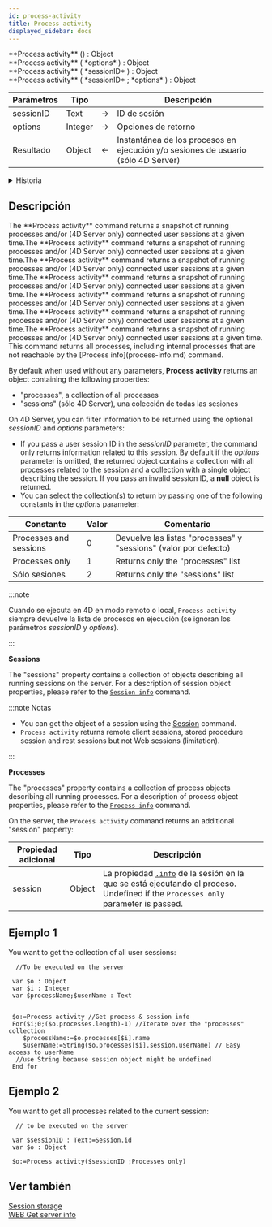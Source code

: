 ```yaml
---
id: process-activity
title: Process activity
displayed_sidebar: docs
---
```


<!--REF #_command_.Process activity.Syntax-->**Process activity** () : Object<br/>**Process activity** ( *options* ) : Object<br/>**Process activity** ( *sessionID* ) : Object<br/>**Process activity** ( *sessionID* ; *options* ) : Object<!-- END REF-->

<!--REF #_command_.Process activity.Params-->

| Parámetros | Tipo    |                             | Descripción                                                                                          |
| ---------- | ------- | --------------------------- | ---------------------------------------------------------------------------------------------------- |
| sessionID  | Text    | &#8594; | ID de sesión                                                                                         |
| options    | Integer | &#8594; | Opciones de retorno                                                                                  |
| Resultado  | Object  | &#8592; | Instantánea de los procesos en ejecución y/o sesiones de usuario (sólo 4D Server) |

<!-- END REF-->

<details><summary>Historia</summary>

| Lanzamiento | Modificaciones                   |
| ----------- | -------------------------------- |
| 20 R7       | Support of *sessionID* parameter |

</details>

## Descripción

<!--REF #_command_.Process activity.Summary-->The **Process activity** command returns a snapshot of running processes and/or (4D Server only) connected user sessions at a given time.<!-- END REF-->The **Process activity** command returns a snapshot of running processes and/or (4D Server only) connected user sessions at a given time.The **Process activity** command returns a snapshot of running processes and/or (4D Server only) connected user sessions at a given time.The **Process activity** command returns a snapshot of running processes and/or (4D Server only) connected user sessions at a given time.The **Process activity** command returns a snapshot of running processes and/or (4D Server only) connected user sessions at a given time.The **Process activity** command returns a snapshot of running processes and/or (4D Server only) connected user sessions at a given time.The **Process activity** command returns a snapshot of running processes and/or (4D Server only) connected user sessions at a given time. This command returns all processes, including internal processes that are not reachable by the [Process info](process-info.md) command. 

By default when used without any parameters, **Process activity** returns an object containing the following properties:

- "processes", a collection of all processes
- "sessions" (sólo 4D Server), una colección de todas las sesiones

On 4D Server, you can filter information to be returned using the optional *sessionID* and *options* parameters:

- If you pass a user session ID in the *sessionID* parameter, the command only returns information related to this session. By default if the *options* parameter is omitted, the returned object contains a collection with all processes related to the session and a collection with a single object describing the session. If you pass an invalid session ID, a **null** object is returned.
- You can select the collection(s) to return by passing one of the following constants in the *options* parameter:

| Constante              | Valor | Comentario                                                                          |
| ---------------------- | ----- | ----------------------------------------------------------------------------------- |
| Processes and sessions | 0     | Devuelve las listas "processes" y "sessions" (valor por defecto) |
| Processes only         | 1     | Returns only the "processes" list                                                   |
| Sólo sesiones          | 2     | Returns only the "sessions" list                                                    |

:::note

Cuando se ejecuta en 4D en modo remoto o local, `Process activity` siempre devuelve la lista de procesos en ejecución (se ignoran los parámetros *sessionID* y *options*).

:::

**Sessions**

The "sessions" property contains a collection of objects describing all running sessions on the server. For a description of session object properties, please refer to the [`Session info`](session-info.md) command.

:::note Notas

- You can get the object of a session using the [Session](session.md) command.
- `Process activity` returns remote client sessions, stored procedure session and rest sessions but not Web sessions (limitation).

:::

**Processes**

The "processes" property contains a collection of process objects describing all running processes. For a description of process object properties, please refer to the [`Process info`](process-info.md) command.

On the server, the `Process activity` command returns an additional "session" property:

| Propiedad adicional | Tipo   | Descripción                                                                                                                                                                                      |   |
| ------------------- | ------ | ------------------------------------------------------------------------------------------------------------------------------------------------------------------------------------------------ | - |
| session             | Object | La propiedad [`.info`](../API/SessionClass.md#info) de la sesión en la que se está ejecutando el proceso. Undefined if the `Processes only` parameter is passed. |   |

## Ejemplo 1

You want to get the collection of all user sessions:

```4d
  //To be executed on the server
 
 var $o : Object
 var $i : Integer
 var $processName;$userName : Text

 
 $o:=Process activity //Get process & session info
 For($i;0;($o.processes.length)-1) //Iterate over the "processes" collection
    $processName:=$o.processes[$i].name
    $userName:=String($o.processes[$i].session.userName) // Easy access to userName
  //use String because session object might be undefined
 End for
```

## Ejemplo 2

You want to get all processes related to the current session:

```4d
  // to be executed on the server
 
 var $sessionID : Text:=Session.id
 var $o : Object
 
 $o:=Process activity($sessionID ;Processes only)

```

## Ver también

[Session storage](session-storage.md)\
[WEB Get server info](../commands-legacy/web-get-server-info.md)